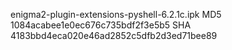 enigma2-plugin-extensions-pyshell-6.2.1c.ipk
MD5 1084acabee1e0ec676c735bdf2f3e5b5
SHA 4183bbd4eca020e46ad2852c5dfb2d3ed71bee89

